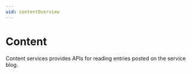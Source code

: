 ```yaml
---
uid: contentOverview
---
```


# Content

Content services provides APIs for reading entries posted on the service blog.